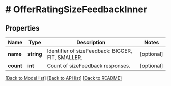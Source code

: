 # # OfferRatingSizeFeedbackInner

## Properties

Name | Type | Description | Notes
------------ | ------------- | ------------- | -------------
**name** | **string** | Identifier of sizeFeedback: BIGGER, FIT, SMALLER. | [optional]
**count** | **int** | Count of sizeFeedback responses. | [optional]

[[Back to Model list]](../../README.md#models) [[Back to API list]](../../README.md#endpoints) [[Back to README]](../../README.md)
